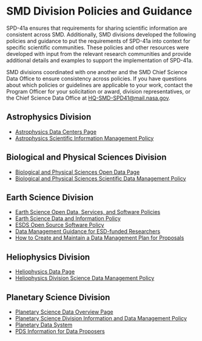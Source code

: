 # SMD Division Policies and Guidance
SPD-41a ensures that requirements for sharing scientific information are consistent across SMD. Additionally, SMD divisions developed the following policies and guidance to put the requirements of SPD-41a into context for specific scientific communities. These policies and other resources were developed with input from the relevant research communities and provide additional details and examples to support the implementation of SPD-41a.

SMD divisions coordinated with one another and the SMD Chief Science Data Office to ensure consistency across policies. If you have questions about which policies or guidelines are applicable to your work, contact the Program Officer for your solicitation or award, division representatives, or the Chief Science Data Office at HQ-SMD-SPD41@mail.nasa.gov.

## Astrophysics Division
* [Astrophysics Data Centers Page](https://science.nasa.gov/astrophysics/astrophysics-data-centers)
* [Astrophysics Scientific Information Management Policy](https://smd-cms.nasa.gov/wp-content/uploads/2023/05/APD_Data_Policy_v1.8.pdf)
## Biological and Physical Sciences Division
* [Biological and Physical Sciences Open Data Page](https://science.nasa.gov/biological-physical/data)
* [Biological and Physical Sciences Scientific Data Management Policy](https://smd-cms.nasa.gov/wp-content/uploads/2023/05/BPS_Scientific_Data_Management_Policy_Baseline_TAGGED.pdf)
## Earth Science Division
* [Earth Science Open Data, Services, and Software Policies](https://www.earthdata.nasa.gov/engage/open-data-services-and-software)
* [Earth Science Data and Information Policy](https://www.earthdata.nasa.gov/data-and-information-policy)
* [ESDS Open Source Software Policy](https://www.earthdata.nasa.gov/engage/open-data-services-and-software/esds-open-source-policy)
* [Data Management Guidance for ESD-funded Researchers](https://www.earthdata.nasa.gov/engage/data-management-guidance)
* [How to Create and Maintain a Data Management Plan for Proposals](https://www.earthdata.nasa.gov/engage/dmp-earth-science)
## Heliophysics Division
* [Heliophysics Data Page](https://science.nasa.gov/heliophysics/heliophysics-data)
* [Heliophysics Division Science Data Management Policy](https://smd-cms.nasa.gov/wp-content/uploads/2023/08/hpd-data-policy-final-20230202.pdf)
## Planetary Science Division
* [Planetary Science Data Overview Page](https://planetary.data.nasa.gov/)
* [Planetary Science Division Information and Data Management Policy](https://planetary.data.nasa.gov/policies-standards-reports/planetary-data-management)
* [Planetary Data System](https://pds.nasa.gov/)
* [PDS Information for Data Proposers](https://pds.nasa.gov/home/proposers/) 
